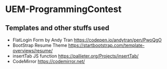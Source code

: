 # UEM-ProgrammingContest

## Templates and other stuffs used 
- FlatLogin Form by Andy Tran https://codepen.io/andytran/pen/PwoQgO
- BootStrap Resume Theme https://startbootstrap.com/template-overviews/resume/
- insertTab JS function https://pallieter.org/Projects/insertTab/
- CodeMirror https://codemirror.net/
